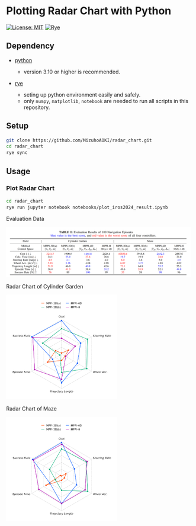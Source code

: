 # Plotting Radar Chart with Python

[![License: MIT](https://img.shields.io/badge/License-MIT-blue.svg)](https://opensource.org/licenses/MIT)
[![Rye](https://img.shields.io/endpoint?url=https://raw.githubusercontent.com/astral-sh/rye/main/artwork/badge.json)](https://rye.astral.sh)

## Dependency

- [python](https://www.python.org/)
  - version 3.10 or higher is recommended.

- [rye](https://rye.astral.sh/)
  - seting up python environment easily and safely.
  - only `numpy`, `matplotlib`, `notebook` are needed to run all scripts in this repository.

## Setup
```sh
git clone https://github.com/MizuhoAOKI/radar_chart.git
cd radar_chart
rye sync
```

## Usage

### Plot Radar Chart

```sh
cd radar_chart
rye run jupyter notebook notebooks/plot_iros2024_result.ipynb
```

Evaluation Data

<img src="./media/iros2024_result_table.png" width="500" />

Radar Chart of Cylinder Garden

<img src="./media/radar_cylinder_garden.png" width="300" />

Radar Chart of Maze

<img src="./media/radar_maze.png" width="300" />
